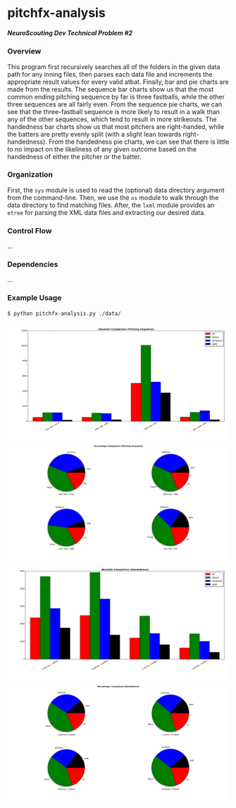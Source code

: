 # pitchfx-analysis

##### NeuroScouting Dev Technical Problem #2

### Overview
This program first recursively searches all of the folders in the given data path for any inning files, then parses each data file and increments the appropriate result values for every valid atbat. Finally, bar and pie charts are made from the results.
The sequence bar charts show us that the most common ending pitching sequence by far is three fastballs, while the other three sequences are all fairly even. From the sequence pie charts, we can see that the three-fastball sequence is more likely to result in a walk than any of the other sequences, which tend to result in more strikeouts.
The handedness bar charts show us that most pitchers are right-handed, while the batters are pretty evenly split (with a slight lean towards right-handedness). From the handedness pie charts, we can see that there is little to no impact on the likeliness of any given outcome based on the handedness of either the pitcher or the batter.

### Organization
First, the `sys` module is used to read the (optional) data directory argument from the command-line. Then, we use the `os` module to walk through the data directory to find matching files. After, the `lxml` module provides an `etree` for parsing the XML data files and extracting our desired data.

### Control Flow
...

### Dependencies
...

### Example Usage
```
$ python pitchfx-analysis.py ./data/
```
![Bar chart of outcomes by pitching sequence.](images/sequence_bar.png)
![Pie chart of outcome ratios by pitching sequence.](images/sequence_pie.png)
![Bar chart of outcomes by pitcher/batter handedness.](images/handedness_bar.png)
![Pie chart of outcome ratios by pitcher/batter handedness.](images/handedness_pie.png)

